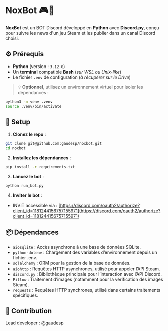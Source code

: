 # NoxBot 🎮🔔
**NoxBot** est un BOT Discord développé en **Python** avec **Discord.py**, conçu pour suivre les news d'un jeu Steam et les publier dans un canal Discord choisi.

## ⚙️ Prérequis
- **Python** (version : `3.12.0`)
- Un **terminal** compatible **Bash** (*sur WSL ou Unix-like*)
- Le fichier `.env` de configuration (*à récupérer sur le Drive*)

> 💡 **Optionnel**, utilisez un environnement virtuel pour isoler les dépendances :
```bash
python3 -m venv .venv
source .venv/bin/activate
```

## 🚀 Setup
1. **Clonez le repo** :
```bash
git clone git@github.com:gaudesp/noxbot.git
cd noxbot
```

2. **Installez les dépendances** :
```bash
pip install -r requirements.txt
```

3. **Lancez le bot** :
```bash
python run_bot.py
```

4. **Inviter le bot** :
- INVIT accessible via : [https://discord.com/oauth2/authorize?client_id=1181244156757155971](https://discord.com/oauth2/authorize?client_id=1181244156757155971)

## 📦 Dépendances
- `aiosqlite` : Accès asynchrone à une base de données SQLite.
- `python-dotenv` : Chargement des variables d’environnement depuis un fichier .env.
- `sqlalchemy` : ORM pour la gestion de la base de données.
- `aiohttp` : Requêtes HTTP asynchrones, utilisé pour appeler l’API Steam.
- `discord.py` : Bibliothèque principale pour l’interaction avec l’API Discord.
- `Pillow` : Traitement d’images (notamment pour la vérification des images Steam).
- `requests` : Requêtes HTTP synchrones, utilisé dans certains traitements spécifiques.

## 🤝 Contribution
Lead developer : [@gaudesp](https://github.com/gaudesp)
